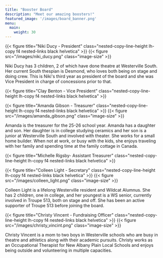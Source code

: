 ```yaml
---
title: "Booster Board"
description: "Meet our amazing boosters!"
featured_image: '/images/board_banner.png'
menu:
  main:
    weight: 30
---
```

{{< figure title="Niki Ducy - President" class="nested-copy-line-height lh-copy f4 nested-links black helvetica" >}}
{{< figure src="/images/niki_ducy.png" class="image-size" >}}

Niki Ducy has 3 children, 2 of which have done theatre at Westerville South. Her current South thespian is Desmond, who loves both being on stage and doing crew. This is Niki's third year as president of the board and she was Vice President in charge of concessions prior to that.

{{< figure title="Clay Benton - Vice President" class="nested-copy-line-height lh-copy f4 nested-links black helvetica" >}}

{{< figure title="Amanda Gibson - Treasurer" class="nested-copy-line-height lh-copy f4 nested-links black helvetica" >}}
{{< figure src="/images/amanda_gibson.png" class="image-size" >}}

Amanda is the treasurer for the 25-26 school year. Amanda has a daughter and son. Her daughter is in college studying ceramics and her son is a junior at Westerville South and involved with theater. She works for a small home builder. When not at work, or busy with the kids, she enjoys traveling with her family and spending time at the family cottage in Canada.

{{< figure title="Michelle Rigsby- Assistant Treasurer" class="nested-copy-line-height lh-copy f4 nested-links black helvetica" >}}

{{< figure title="Colleen Light - Secretary" class="nested-copy-line-height lh-copy f4 nested-links black helvetica" >}}
{{< figure src="/images/colleen_light.png" class="image-size" >}}

Colleen Light is a lifelong Westerville resident and Wildcat Alumnus. She has 2 children, one in college, and her youngest is a WS senior, currently involved in Troupe 513, both on stage and off. She has been an active supporter of Troupe 513 before joining the board.

{{< figure title="Christy Vincent - Fundraising Officer" class="nested-copy-line-height lh-copy f4 nested-links black helvetica" >}}
{{< figure src="/images/christy_vincint.png" class="image-size" >}}

Christy Vincent is a mom to two boys in Westerville schools who are busy in theatre and athletics along with their academic pursuits. Christy works as an Occupational Therapist for New Albany Plain Local Schools and enjoys being outside and volunteering in multiple capacities. 